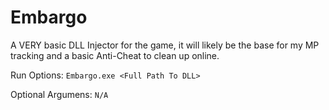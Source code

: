 # Embargo

A VERY basic DLL Injector for the game, it will likely be the base for my MP tracking and a basic Anti-Cheat to clean up online.

Run Options:
``
Embargo.exe <Full Path To DLL>
``

Optional Argumens:
``
N/A
``